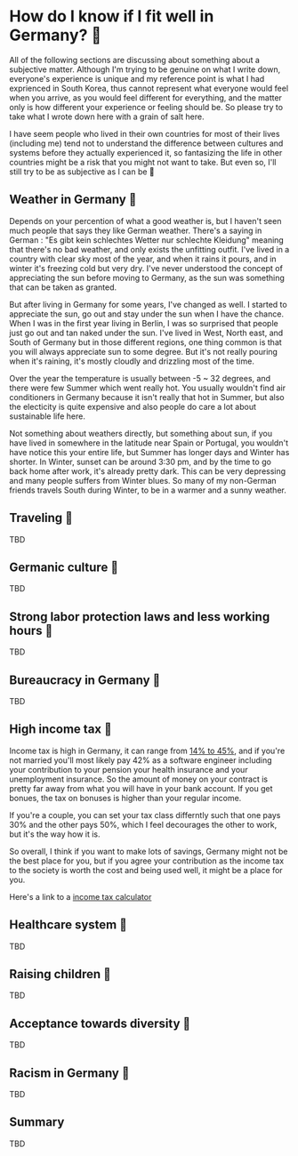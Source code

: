 # How do I know if I fit well in Germany? :thinking:

All of the following sections are discussing about something about a subjective matter. Although I'm trying to be genuine on what I write down, everyone's experience is unique and my reference point is what I had exprienced in South Korea, thus cannot represent what everyone would feel when you arrive, as you would feel different for everything, and the matter only is how different your experience or feeling should be. So please try to take what I wrote down here with a grain of salt here. 

I have seem people who lived in their own countries for most of their lives (including me) tend not to understand the difference between cultures and systems before they actually experienced it, so fantasizing the life in other countries might be a risk that you might not want to take. But even so, I'll still try to be as subjective as I can be 🙂

## Weather in Germany :thinking:

Depends on your percention of what a good weather is, but I haven't seen much people that says they like German weather. There's a saying in German : "Es gibt kein schlechtes Wetter nur schlechte Kleidung" meaning that there's no bad weather, and only exists the unfitting outfit. I've lived in a country with clear sky most of the year, and when it rains it pours, and in winter it's freezing cold but very dry. I've never understood the concept of appreciating the sun before moving to Germany, as the sun was something that can be taken as granted. 

But after living in Germany for some years, I've changed as well. I started to appreciate the sun, go out and stay under the sun when I have the chance. When I was in the first year living in Berlin, I was so surprised that people just go out and tan naked under the sun. I've lived in West, North east, and South of Germany but in those different regions, one thing common is that you will always appreciate sun to some degree. But it's not really pouring when it's raining, it's mostly cloudly and drizzling most of the time. 

Over the year the temperature is usually between -5 ~ 32 degrees, and there were few Summer which went really hot. You usually wouldn't find air conditioners in Germany because it isn't really that hot in Summer, but also the electicity is quite expensive and also people do care a lot about sustainable life here.

Not something about weathers directly, but something about sun, if you have lived in somewhere in the latitude near Spain or Portugal, you wouldn't have notice this your entire life, but Summer has longer days and Winter has shorter. In Winter, sunset can be around 3:30 pm, and by the time to go back home after work, it's already pretty dark. This can be very depressing and many people suffers from Winter blues. So many of my non-German friends travels South during Winter, to be in a warmer and a sunny weather.

## Traveling :thinking:

TBD

## Germanic culture :thinking:

TBD

## Strong labor protection laws and less working hours :thinking:

TBD

## Bureaucracy in Germany :thinking:

TBD

## High income tax :thinking:

Income tax is high in Germany, it can range from [14% to 45%](https://www.iamexpat.de/expat-info/taxation/german-tax-system), and if you're not married you'll most likely pay 42% as a software engineer including your contribution to your pension your health insurance and your unemployment insurance. So the amount of money on your contract is pretty far away from what you will have in your bank account. If you get bonues, the tax on bonuses is higher than your regular income.

If you're a couple, you can set your tax class differntly such that one pays 30% and the other pays 50%, which I feel decourages the other to work, but it's the way how it is. 

So overall, I think if you want to make lots of savings, Germany might not be the best place for you, but if you agree your contribution as the income tax to the society is worth the cost and being used well, it might be a place for you.

Here's a link to a [income tax calculator](https://www.brutto-netto-rechner.info/gehalt/gross_net_calculator_germany.php)

## Healthcare system :thinking:

TBD

## Raising children :thinking:

TBD

## Acceptance towards diversity :thinking:

TBD

## Racism in Germany :thinking:

TBD

## Summary

TBD
